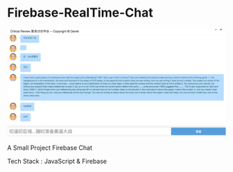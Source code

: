 # Firebase-RealTime-Chat
<img src="layout.png" >

A Small Project Firebase Chat

Tech Stack : JavaScript & Firebase


